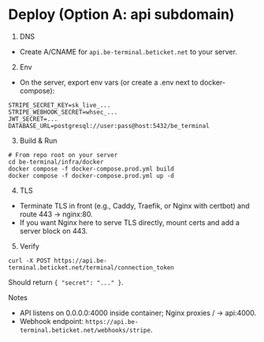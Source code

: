 # Deploy (Option A: api subdomain)

1) DNS
- Create A/CNAME for `api.be-terminal.beticket.net` to your server.

2) Env
- On the server, export env vars (or create a .env next to docker-compose):
```
STRIPE_SECRET_KEY=sk_live_...
STRIPE_WEBHOOK_SECRET=whsec_...
JWT_SECRET=...
DATABASE_URL=postgresql://user:pass@host:5432/be_terminal
```

3) Build & Run
```
# From repo root on your server
cd be-terminal/infra/docker
docker compose -f docker-compose.prod.yml build
docker compose -f docker-compose.prod.yml up -d
```

4) TLS
- Terminate TLS in front (e.g., Caddy, Traefik, or Nginx with certbot) and route 443 → nginx:80.
- If you want Nginx here to serve TLS directly, mount certs and add a server block on 443.

5) Verify
```
curl -X POST https://api.be-terminal.beticket.net/terminal/connection_token
```
Should return `{ "secret": "..." }`.

Notes
- API listens on 0.0.0.0:4000 inside container; Nginx proxies / → api:4000.
- Webhook endpoint: `https://api.be-terminal.beticket.net/webhooks/stripe`.

